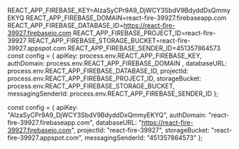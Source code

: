 REACT_APP_FIREBASE_KEY=AIzaSyCPr9A9_DjWCY3SbdV9BdyddDxQmmyEKYQ
REACT_APP_FIREBASE_DOMAIN=react-fire-39927.firebaseapp.com
REACT_APP_FIREBASE_DATABASE_ID=https://react-fire-39927.firebaseio.com
REACT_APP_FIREBASE_PROJECT_ID=react-fire-39927
REACT_APP_FIREBASE_STORAGE_BUCKET=react-fire-39927.appspot.com
REACT_APP_FIREBASE_SENDER_ID=451357864573
const config = {
  apiKey: process.env.REACT_APP_FIREBASE_KEY,
  authDomain: process.env.REACT_APP_FIREBASE_DOMAIN ,
  databaseURL: process.env.REACT_APP_FIREBASE_DATABASE_ID,
  projectId: process.env.REACT_APP_FIREBASE_PROJECT_ID,
  storageBucket: process.env.REACT_APP_FIREBASE_STORAGE_BUCKET,
  messagingSenderId: process.env.REACT_APP_FIREBASE_SENDER_ID
};

const config = {
  apiKey: "AIzaSyCPr9A9_DjWCY3SbdV9BdyddDxQmmyEKYQ",
  authDomain: "react-fire-39927.firebaseapp.com",
  databaseURL: "https://react-fire-39927.firebaseio.com",
  projectId: "react-fire-39927",
  storageBucket: "react-fire-39927.appspot.com",
  messagingSenderId: "451357864573"
};